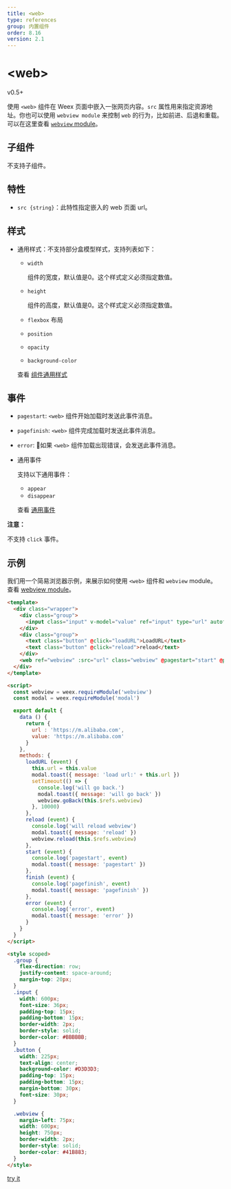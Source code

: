 ```yaml
---
title: <web>
type: references
group: 内置组件
order: 8.16
version: 2.1
---
```


# &lt;web&gt;

<span class="weex-version">v0.5+</span>

使用 `<web>` 组件在 Weex 页面中嵌入一张网页内容。`src` 属性用来指定资源地址。你也可以使用 `webview module` 来控制 `web` 的行为，比如前进、后退和重载。可以在这里查看 [`webview` module](../modules/webview.html)。

## 子组件

不支持子组件。

## 特性

- `src {string}`：此特性指定嵌入的 web 页面 url。

## 样式

- 通用样式：不支持部分盒模型样式，支持列表如下：

  - `width`

    组件的宽度，默认值是0。这个样式定义必须指定数值。

  - `height`

    组件的高度，默认值是0。这个样式定义必须指定数值。

  - `flexbox` 布局
  - `position`
  - `opacity`
  - `background-color`

  查看 [组件通用样式](../common-style.html)

## 事件

- `pagestart`: `<web>` 组件开始加载时发送此事件消息。
- `pagefinish`: `<web>` 组件完成加载时发送此事件消息。
- `error`: 如果 `<web>` 组件加载出现错误，会发送此事件消息。

- 通用事件

  支持以下通用事件：
  - `appear`
  - `disappear`

  查看 [通用事件](../common-event.html)

**注意：**

不支持 `click` 事件。

## 示例

我们用一个简易浏览器示例，来展示如何使用 `<web>` 组件和 `webview` module。 查看 [webview module](../modules/webview.html)。

```html
<template>
  <div class="wrapper">
    <div class="group">
      <input class="input" v-model="value" ref="input" type="url" autofocus="false"></input>
    </div>
    <div class="group">
      <text class="button" @click="loadURL">LoadURL</text>
      <text class="button" @click="reload">reload</text>
    </div>
    <web ref="webview" :src="url" class="webview" @pagestart="start" @pagefinish="finish" @error="error"></web>
  </div>
</template>

<script>
  const webview = weex.requireModule('webview')
  const modal = weex.requireModule('modal')

  export default {
    data () {
      return {
        url : 'https://m.alibaba.com',
        value: 'https://m.alibaba.com'
      }
    },
    methods: {
      loadURL (event) {
        this.url = this.value
        modal.toast({ message: 'load url:' + this.url })
        setTimeout(() => {
          console.log('will go back.')
          modal.toast({ message: 'will go back' })
          webview.goBack(this.$refs.webview)
        }, 10000)
      },
      reload (event) {
        console.log('will reload webview')
        modal.toast({ message: 'reload' })
        webview.reload(this.$refs.webview)
      },
      start (event) {
        console.log('pagestart', event)
        modal.toast({ message: 'pagestart' })
      },
      finish (event) {
        console.log('pagefinish', event)
        modal.toast({ message: 'pagefinish' })
      },
      error (event) {
        console.log('error', event)
        modal.toast({ message: 'error' })
      }
    }
  }
</script>

<style scoped>
  .group {
    flex-direction: row;
    justify-content: space-around;
    margin-top: 20px;
  }
  .input {
    width: 600px;
    font-size: 36px;
    padding-top: 15px;
    padding-bottom: 15px;
    border-width: 2px;
    border-style: solid;
    border-color: #BBBBBB;
  }
  .button {
    width: 225px;
    text-align: center;
    background-color: #D3D3D3;
    padding-top: 15px;
    padding-bottom: 15px;
    margin-bottom: 30px;
    font-size: 30px;
  }

  .webview {
    margin-left: 75px;
    width: 600px;
    height: 750px;
    border-width: 2px;
    border-style: solid;
    border-color: #41B883;
  }
</style>
```

[try it](http://dotwe.org/vue/221ff37113a12d692a7a92a100f20162)
